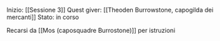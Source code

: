 
Inizio: [[Sessione 3]]
Quest giver: [[Theoden Burrowstone, capogilda dei mercanti]]
Stato: in corso

Recarsi da [[Mos (caposquadre Burrostone)]] per istruzioni
